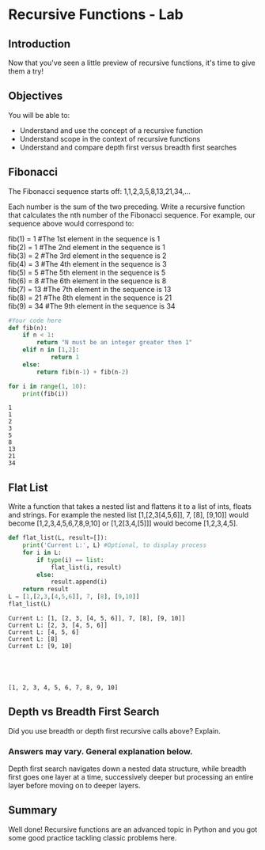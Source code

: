 
# Recursive Functions - Lab

## Introduction

Now that you've seen a little preview of recursive functions, it's time to give them a try!

## Objectives
You will be able to:
* Understand and use the concept of a recursive function 
* Understand scope in the context of recursive functions
* Understand and compare depth first versus breadth first searches

## Fibonacci

The Fibonacci sequence starts off:
1,1,2,3,5,8,13,21,34,...

Each number is the sum of the two preceding. Write a recursive function that calculates the nth number of the Fibonacci sequence. For example, our sequence above would correspond to:

fib(1) = 1 #The 1st element in the sequence is 1  
fib(2) = 1 #The 2nd element in the sequence is 1  
fib(3) = 2 #The 3rd element in the sequence is 2  
fib(4) = 3 #The 4th element in the sequence is 3  
fib(5) = 5 #The 5th element in the sequence is 5  
fib(6) = 8 #The 6th element in the sequence is 8  
fib(7) = 13 #The 7th element in the sequence is 13  
fib(8) = 21 #The 8th element in the sequence is 21  
fib(9) = 34 #The 9th element in the sequence is 34  


```python
#Your code here
def fib(n):
    if n < 1:
        return "N must be an integer greater then 1"
    elif n in [1,2]:
            return 1
    else:
        return fib(n-1) + fib(n-2)
```


```python
for i in range(1, 10):
    print(fib(i))
```

    1
    1
    2
    3
    5
    8
    13
    21
    34


## Flat List

Write a function that takes a nested list and flattens it to a list of ints, floats and strings.
For example the nested list [1,[2,3[4,5,6]], 7, [8], [9,10]] would become [1,2,3,4,5,6,7,8,9,10] or 
[1,2[3,4,[5]]] would become [1,2,3,4,5].


```python
def flat_list(L, result=[]):
    print('Current L:', L) #Optional, to display process
    for i in L:
        if type(i) == list:
            flat_list(i, result)
        else:
            result.append(i)
    return result
L = [1,[2,3,[4,5,6]], 7, [8], [9,10]]
flat_list(L)
```

    Current L: [1, [2, 3, [4, 5, 6]], 7, [8], [9, 10]]
    Current L: [2, 3, [4, 5, 6]]
    Current L: [4, 5, 6]
    Current L: [8]
    Current L: [9, 10]





    [1, 2, 3, 4, 5, 6, 7, 8, 9, 10]



## Depth vs Breadth First Search

Did you use breadth or depth first recursive calls above? Explain.

### Answers may vary. General explanation below.

Depth first search navigates down a nested data structure, while breadth first goes one layer at a time, successively deeper but processing an entire layer before moving on to deeper layers.

## Summary
Well done! Recursive functions are an advanced topic in Python and you got some good practice tackling classic problems here.
